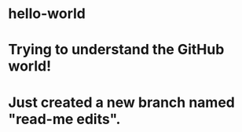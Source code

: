 # hello-world
# Trying to understand the GitHub world!
# Just created a new branch named "read-me edits".
